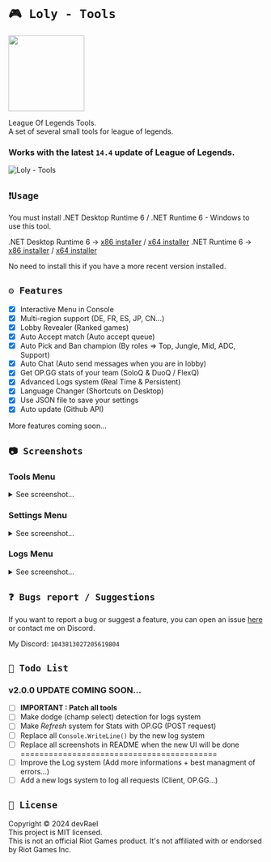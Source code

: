 ﻿# `🎮 Loly - Tools`

<img src="https://i.imgur.com/irDTPDC.png" width="150" alt=""/>

League Of Legends Tools.<br>
A set of several small tools for league of legends.

### Works with the latest `14.4` update of League of Legends.

![Loly - Tools](https://i.imgur.com/8o9dfBC.png)

## `❗Usage`

You must install .NET Desktop Runtime 6 / .NET Runtime 6 - Windows to use this tool.

.NET Desktop Runtime 6 -> [x86 installer](https://dotnet.microsoft.com/en-us/download/dotnet/thank-you/runtime-desktop-6.0.16-windows-x86-installer) / [x64 installer](https://dotnet.microsoft.com/en-us/download/dotnet/thank-you/runtime-desktop-6.0.16-windows-x64-installer)
.NET Runtime 6 -> [x86 installer](https://dotnet.microsoft.com/en-us/download/dotnet/thank-you/runtime-6.0.16-windows-x86-installer) / [x64 installer](https://dotnet.microsoft.com/en-us/download/dotnet/thank-you/runtime-6.0.16-windows-x64-installer)

No need to install this if you have a more recent version installed.

## `⚙️ Features`

- [x] Interactive Menu in Console
- [x] Multi-region support (DE, FR, ES, JP, CN...)
- [x] Lobby Revealer (Ranked games)
- [x] Auto Accept match (Auto accept queue)
- [x] Auto Pick and Ban champion (By roles => Top, Jungle, Mid, ADC, Support)
- [x] Auto Chat (Auto send messages when you are in lobby)
- [x] Get OP.GG stats of your team (SoloQ & DuoQ / FlexQ)
- [x] Advanced Logs system (Real Time & Persistent)
- [x] Language Changer (Shortcuts on Desktop)
- [x] Use JSON file to save your settings
- [x] Auto update (Github API)

More features coming soon...

## `📷 Screenshots`

### Tools Menu

<details>
<summary>See screenshot...</summary>
<img src="https://i.imgur.com/Dnmqt3Y.png" alt="devRael1">
</details>

### Settings Menu

<details>
<summary>See screenshot...</summary>
<img src="https://i.imgur.com/pbCghK5.png" alt="devRael1">
</details>

### Logs Menu

<details>
<summary>See screenshot...</summary>
<img src="https://i.imgur.com/1ggLk5l.png" alt="devRael1">
</details>

## `❓ Bugs report / Suggestions`

If you want to report a bug or suggest a feature, you can open an
issue [here](https://github.com/devRael1/LolyTools/issues) or contact me on Discord.

My Discord: `1043813027205619804`

## `🧾 Todo List`

### v2.0.0 UPDATE COMING SOON...

- [ ] **IMPORTANT : Patch all tools**
- [ ] Make dodge (champ select) detection for logs system
- [ ] Make *Refresh* system for Stats with OP.GG (POST request)
- [ ] Replace all `Console.WriteLine()` by the new log system
- [ ] Replace all screenshots in README when the new UI will be done
==========================================
- [ ] Improve the Log system (Add more informations + best managment of errors...)
- [ ] Add a new logs system to log all requests (Client, OP.GG...)

## `📝 License`

Copyright © 2024 devRael<br>
This project is MIT licensed.<br>
This is not an official Riot Games product. It's not affiliated with or endorsed by Riot Games Inc.
